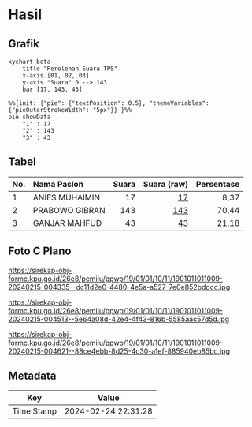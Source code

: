 # Hasil

## Grafik

```mermaid
xychart-beta
    title "Perolehan Suara TPS"
    x-axis [01, 02, 03]
    y-axis "Suara" 0 --> 143
    bar [17, 143, 43]
```

```mermaid
%%{init: {"pie": {"textPosition": 0.5}, "themeVariables": {"pieOuterStrokeWidth": "5px"}} }%%
pie showData
    "1" : 17
    "2" : 143
    "3" : 43
```

## Tabel

| No. | Nama Paslon    | Suara | Suara (raw) | Persentase |
|:--- |:-------------- | -----:| -----------:| ----------:|
| 1   | ANIES MUHAIMIN | 17    | [17][p-1]   | 8,37       |
| 2   | PRABOWO GIBRAN | 143   | [143][p-2]  | 70,44      |
| 3   | GANJAR MAHFUD  | 43    | [43][p-3]   | 21,18      |


[p-1]: https://github.com/gigit-pemilu/pemilu-2024-19-kepulauan-bangka-belitung/blob/main/pilpres/hitung-suara/sub/19-kepulauan-bangka-belitung/sub/01-bangka/sub/01-sungailiat/sub/1011-surya-timur/sub/009-tps/sub/paslon-1.txt
[p-2]: https://github.com/gigit-pemilu/pemilu-2024-19-kepulauan-bangka-belitung/blob/main/pilpres/hitung-suara/sub/19-kepulauan-bangka-belitung/sub/01-bangka/sub/01-sungailiat/sub/1011-surya-timur/sub/009-tps/sub/paslon-2.txt
[p-3]: https://github.com/gigit-pemilu/pemilu-2024-19-kepulauan-bangka-belitung/blob/main/pilpres/hitung-suara/sub/19-kepulauan-bangka-belitung/sub/01-bangka/sub/01-sungailiat/sub/1011-surya-timur/sub/009-tps/sub/paslon-3.txt

## Foto C Plano

https://sirekap-obj-formc.kpu.go.id/26e8/pemilu/ppwp/19/01/01/10/11/1901011011009-20240215-004335--dc11d2e0-4480-4e5a-a527-7e0e852bddcc.jpg

https://sirekap-obj-formc.kpu.go.id/26e8/pemilu/ppwp/19/01/01/10/11/1901011011009-20240215-004513--5e64a08d-42e4-4f43-816b-5585aac57d5d.jpg

https://sirekap-obj-formc.kpu.go.id/26e8/pemilu/ppwp/19/01/01/10/11/1901011011009-20240215-004621--88ce4ebb-8d25-4c30-a1ef-885940eb85bc.jpg


## Metadata

| Key        | Value               |
| ---------- | ------------------- |
| Time Stamp | 2024-02-24 22:31:28 |



